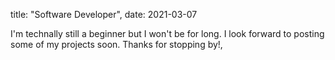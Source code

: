 title: "Software Developer",
date: 2021-03-07

I'm technally still a beginner but I won't be for long. I look forward to posting some of my projects soon. Thanks for stopping by!,
